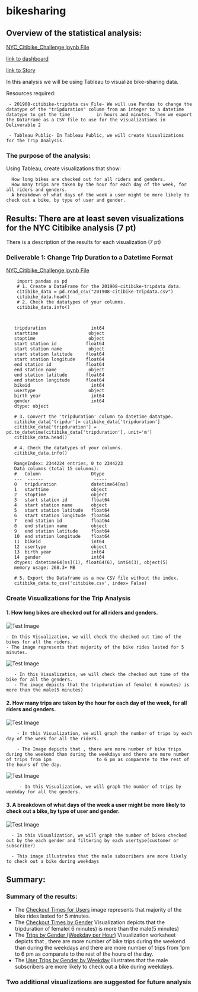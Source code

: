 # bikesharing
## Overview of the statistical analysis:

[NYC_Citibike_Challenge ipynb File](NYC_Citibike_Challenge.ipynb)

[link to dashboard](https://public.tableau.com/app/profile/kushal.pannu/viz/Bikesharing_16704710757740/BikeSharingDashboard?publish=yes)

[link to Story](https://public.tableau.com/app/profile/kushal.pannu/viz/Bikesharing_Story_16704714153730/BikesharingStory?publish=yes)

In this analysis we will be using Tableau to visualize bike-sharing data.

Resources required: 

     - 201908-citibike-tripdata csv File- We will use Pandas to change the datatype of the "tripduration" column from an integer to a datetime datatype to get the time          in hours and minutes. Then we export the DataFrame as a CSV file to use for the visualizations in Deliverable 2
     
     - Tableau Public- In Tableau Public, we will create Visualizations for the Trip Analysis.
     
### The purpose of the analysis:

Using Tableau, create visualizations that show:

      How long bikes are checked out for all riders and genders.
      How many trips are taken by the hour for each day of the week, for all riders and genders.
      A breakdown of what days of the week a user might be more likely to check out a bike, by type of user and gender.

## Results: There are at least seven visualizations for the NYC Citibike analysis (7 pt)
There is a description of the results for each visualization (7 pt)

### Deliverable 1: Change Trip Duration to a Datetime Format
[NYC_Citibike_Challenge ipynb File](NYC_Citibike_Challenge.ipynb)

        import pandas as pd
        # 1. Create a DataFrame for the 201908-citibike-tripdata data. 
        citibike_data = pd.read_csv("201908-citibike-tripdata.csv")
        citibike_data.head()
        # 2. Check the datatypes of your columns. 
        citibike_data.info()


     
       tripduration                 int64
       starttime                   object
       stoptime                    object
       start station id           float64
       start station name          object
       start station latitude     float64
       start station longitude    float64
       end station id             float64
       end station name            object
       end station latitude       float64
       end station longitude      float64
       bikeid                       int64
       usertype                    object
       birth year                   int64
       gender                       int64
       dtype: object
       
       # 3. Convert the 'tripduration' column to datetime datatype.
       citibike_data['tripdur']= citibike_data['tripduration']
       citibike_data['tripduration'] = pd.to_datetime(citibike_data['tripduration'], unit='m')
       citibike_data.head()
       
       # 4. Check the datatypes of your columns. 
       citibike_data.info()

       RangeIndex: 2344224 entries, 0 to 2344223
       Data columns (total 15 columns):
       #   Column                   Dtype         
       ---  ------                   -----         
       0   tripduration             datetime64[ns]
       1   starttime                object        
       2   stoptime                 object        
       3   start station id         float64       
       4   start station name       object        
       5   start station latitude   float64       
       6   start station longitude  float64       
       7   end station id           float64       
       8   end station name         object        
       9   end station latitude     float64       
       10  end station longitude    float64       
       11  bikeid                   int64         
       12  usertype                 object        
       13  birth year               int64         
       14  gender                   int64         
       dtypes: datetime64[ns](1), float64(6), int64(3), object(5)
       memory usage: 268.3+ MB

       # 5. Export the Dataframe as a new CSV file without the index.
       citibike_data.to_csv('citibike.csv', index= False)
       
### Create Visualizations for the Trip Analysis

#### 1. How long bikes are checked out for all riders and genders.

![Test Image](/Resources/Checkout_Times_for_Users.png)

    - In this Visualization, we will check the checked out time of the bikes for all the riders.
    - The image represents that majority of the bike rides lasted for 5 minutes.

![Test Image](/Resources/Checkout_Times_by_Gender.png)

       - In this Visualization, we will check the checked out time of the bike for all the genders.
       - The image depicts that the tripduration of female( 6 minutes) is more than the male(5 minutes)
       
#### 2. How many trips are taken by the hour for each day of the week, for all riders and genders.

![Test Image](/Resources/Trips_by_Weekday_per_Hour.png)

        - In this Visualization, we will graph the number of trips by each day of the week for all the riders.
        
        - The Image depicts that , there are more number of bike trips during the weekend than during the weekdays and there are more number of trips from 1pm                 to 6 pm as comparate to the rest of the hours of the day.
     

![Test Image](/Resources/Trips_by_Gender.png)

         - In this Visualization, we will graph the number of trips by weekday for all the genders.

#### 3. A breakdown of what days of the week a user might be more likely to check out a bike, by type of user and gender.

![Test Image](/Resources/User_Trips_by_Gender_by_Weekday.png)

      - In this Visualization, we will graph the number of bikes checked out by the each gender and filtering by each usertype(customer or subscriber)
      
      - This image illustrates that the male subscribers are more likely to check out a bike during weekdays 


## Summary:

### Summary of the results:

   - The [Checkout Times for Users](Resources/Checkout_Times_for_Users.png) image represents that majority of the bike rides lasted for 5 minutes.
   - The [Checkout Times by Gender](Resources/Checkout_Times_by_Gender.png) Visualization depicts that the tripduration of female( 6 minutes) is more than the            male(5 minutes)
   - The [Trips by Gender (Weekday per Hour)](Resources/Trips_by_Gender.png) Visualization worksheet depicts that , there are more number of bike trips during          the weekend than during the weekdays and there are more number of trips from 1pm to 6 pm as comparate to the rest of the hours of the day.
   - The [User Trips by Gender by Weekday](Resources/User_Trips_by_Gender_by_Weekday.png) illustrates that the male subscribers are more likely to check out a            bike during weekdays.
     
### Two additional visualizations are suggested for future analysis 
